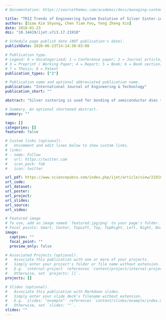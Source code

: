 ```yaml
---
# Documentation: https://sourcethemes.com/academic/docs/managing-content/

title: "TRIZ Trends of Engineering System Evolution of Silver Sinter-ing Tools Used to Produce Power Module in Hybrids and Electric Vehicles"
authors: [Siow Kim Shyong, Chen Tiam Foo, Yong Zheng Xin]
date: 2018-01-23
doi: "10.14419/ijet.v7i3.17.21918"

# Schedule page publish date (NOT publication's date).
publishDate: 2020-06-23T14:14:30-03:00

# Publication type.
# Legend: 0 = Uncategorized; 1 = Conference paper; 2 = Journal article;
# 3 = Preprint / Working Paper; 4 = Report; 5 = Book; 6 = Book section;
# 7 = Thesis; 8 = Patent
publication_types: ["2"]

# Publication name and optional abbreviated publication name.
publication: "International Journal of Engineering & Technology"
publication_short: ""

abstract: "Silver sintering is used for bonding of semiconductor dies to the substrate as part of a power module/device packaging. Power-module consisting inverters and converters are used to manage the electric drive systems in the hybrids and electric vehicles (HEVs).  Many pressure-sintering tools and processes have been patented to produce reliable sintered silver joints for these power applications, and those invented by Siemens, Infineon Technologies, Danfoss, and Valtion (VTT) are analyzed based on the Theory of Inventive Problem Solving (TRIZ) framework. The level of inventiveness for each patent is evaluated, and respective function analysis is conducted to understand the interactions of the components in each sintering tool. This paper is expected to be useful to engineers who are interested in understanding the evolutionary patterns of a technical system especially silver sintering tools."

# Summary. An optional shortened abstract.
summary: ""

tags: []
categories: []
featured: false

# Custom links (optional).
#   Uncomment and edit lines below to show custom links.
# links:
# - name: Follow
#   url: https://twitter.com
#   icon_pack: fab
#   icon: twitter

url_pdf: https://www.sciencepubco.com/index.php/ijet/article/view/21918/10594
url_code:
url_dataset:
url_poster:
url_project:
url_slides:
url_source:
url_video:

# Featured image
# To use, add an image named `featured.jpg/png` to your page's folder.
# Focal points: Smart, Center, TopLeft, Top, TopRight, Left, Right, BottomLeft, Bottom, BottomRight.
image:
  caption: ""
  focal_point: ""
  preview_only: false

# Associated Projects (optional).
#   Associate this publication with one or more of your projects.
#   Simply enter your project's folder or file name without extension.
#   E.g. `internal-project` references `content/project/internal-project/index.md`.
#   Otherwise, set `projects: []`.
projects: []

# Slides (optional).
#   Associate this publication with Markdown slides.
#   Simply enter your slide deck's filename without extension.
#   E.g. `slides: "example"` references `content/slides/example/index.md`.
#   Otherwise, set `slides: ""`.
slides: ""
---
```

